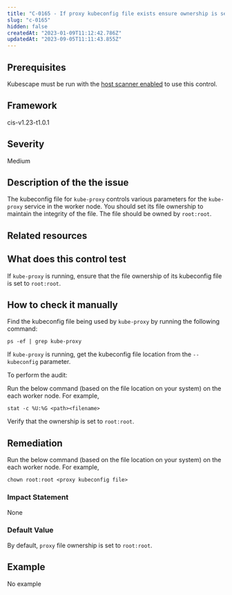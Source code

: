 ```yaml
---
title: "C-0165 - If proxy kubeconfig file exists ensure ownership is set to root:root"
slug: "c-0165"
hidden: false
createdAt: "2023-01-09T11:12:42.786Z"
updatedAt: "2023-09-05T11:11:43.855Z"
---
```

## Prerequisites
Kubescape must be run with the [host scanner enabled](/docs/scanning/#the-host-scanner) to use this control.
## Framework
cis-v1.23-t1.0.1
## Severity
Medium
## Description of the the issue
The kubeconfig file for `kube-proxy` controls various parameters for the `kube-proxy` service in the worker node. You should set its file ownership to maintain the integrity of the file. The file should be owned by `root:root`.
## Related resources

## What does this control test
If `kube-proxy` is running, ensure that the file ownership of its kubeconfig file is set to `root:root`.
## How to check it manually
Find the kubeconfig file being used by `kube-proxy` by running the following command:

 
```
ps -ef | grep kube-proxy

```
 If `kube-proxy` is running, get the kubeconfig file location from the `--kubeconfig` parameter.

 To perform the audit:

 Run the below command (based on the file location on your system) on the each worker node. For example,

 
```
stat -c %U:%G <path><filename>

```
 Verify that the ownership is set to `root:root`.
## Remediation
Run the below command (based on the file location on your system) on the each worker node. For example,

 
```
chown root:root <proxy kubeconfig file>

```
### Impact Statement
None
### Default Value
By default, `proxy` file ownership is set to `root:root`.
## Example
No example
